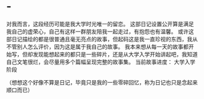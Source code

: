 # -

对我而言，这段经历可能是我大学时光唯一的留恋。
这部日记设置公开算是满足我自己的虚荣心，自己有这样一群朋友陪我一起走过，有抱怨也有温馨。
或许这部日记描绘的都是很普通且毫无亮点的故事，但起码这是我一直珍视的东西，我从不管别人怎么评价，因为这是属于我自己的故事。
我本来想从每一天的故事都开始写，但却发现能想起来的都只是一些碎片，还是从大学入学开始讲起吧，我知道自己文笔很烂，会尽量用多个篇幅呈现完整的故事集。
当前故事进度：
    大学入学阶段

（想想这个好像不算是日记，毕竟只是我的一些零碎回忆，称为日记也只是念起来顺口而已）
